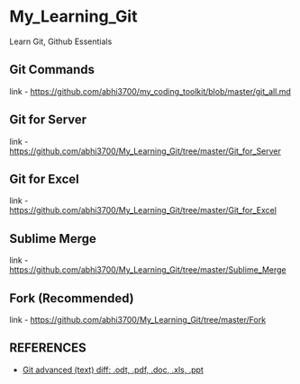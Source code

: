 # My_Learning_Git
Learn Git, Github Essentials

## Git Commands
link - https://github.com/abhi3700/my_coding_toolkit/blob/master/git_all.md

## Git for Server
link - https://github.com/abhi3700/My_Learning_Git/tree/master/Git_for_Server

## Git for Excel
link - https://github.com/abhi3700/My_Learning_Git/tree/master/Git_for_Excel

## Sublime Merge
link - https://github.com/abhi3700/My_Learning_Git/tree/master/Sublime_Merge

## Fork (Recommended)
link - https://github.com/abhi3700/My_Learning_Git/tree/master/Fork

## REFERENCES
* [Git advanced (text) diff: .odt, .pdf, .doc, .xls, .ppt](https://medium.com/@mbrehin/git-advanced-diff-odt-pdf-doc-xls-ppt-25afbf4f1105)
